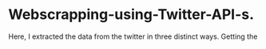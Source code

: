 # Webscrapping-using-Twitter-API-s.
Here, I extracted the data from the twitter in three distinct ways. Getting the
